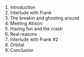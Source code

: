 
1. Introduction
2. Interlude with Frank
3. The breakin and ghosting around
4. Meeting Allison
5. Having fun and the crash
6. Real reasons
7. Interlude with Frank #2
8. Orbital
9. Conclusion
